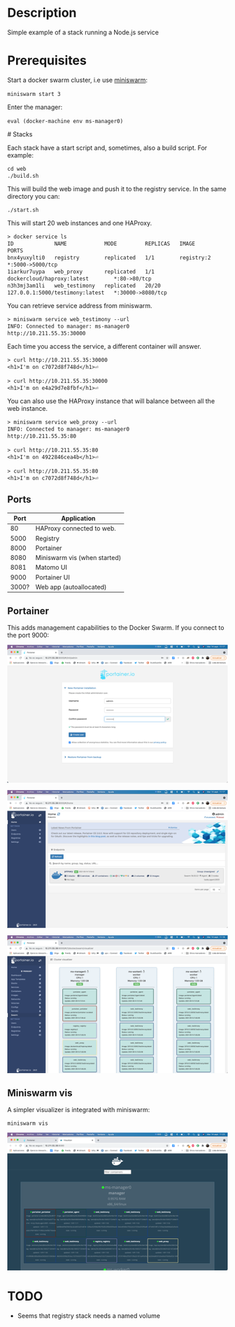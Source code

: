 
# Description

Simple example of a stack running a Node.js service

# Prerequisites

Start a docker swarm cluster, i.e use [miniswarm](https://github.com/aelsabbahy/miniswarm):

`miniswarm start 3`

Enter the manager:

`eval (docker-machine env ms-manager0)`

# Stacks

Each stack have a start script and, sometimes, also a build script. For example:

```
cd web
./build.sh
```

This will build the web image and push it to the registry service. In the same directory you can:

```
./start.sh
```

This will start 20 web instances and one HAProxy.

```
> docker service ls                                                                                          
ID             NAME            MODE         REPLICAS   IMAGE                             PORTS
bnx4yuxylti0   registry        replicated   1/1        registry:2                        *:5000->5000/tcp
1iarkur7uypa   web_proxy       replicated   1/1        dockercloud/haproxy:latest        *:80->80/tcp
n3h3mj3am1li   web_testimony   replicated   20/20      127.0.0.1:5000/testimony:latest   *:30000->8080/tcp
```
You can retrieve service address from miniswarm.

```
> miniswarm service web_testimony --url                                                                      
INFO: Connected to manager: ms-manager0
http://10.211.55.35:30000
```

Each time you access the service, a different container will answer.

```
> curl http://10.211.55.35:30000                                                                          
<h1>I'm on c7072d8f748d</h1>⏎

> curl http://10.211.55.35:30000                                                                                      
<h1>I'm on e4a29d7e8fbf</h1>⏎
```

You can also use the HAProxy instance that will balance between all the web instance.

```
> miniswarm service web_proxy --url                                                                                   
INFO: Connected to manager: ms-manager0
http://10.211.55.35:80

> curl http://10.211.55.35:80                                                                                
<h1>I'm on 4922846cea4b</h1>⏎

> curl http://10.211.55.35:80                                                                                     
<h1>I'm on c7072d8f748d</h1>⏎

```

## Ports

| Port  | Application                            |
|-------|----------------------------------------|
| 80    | HAProxy connected to web.              |
| 5000  | Registry                               |
| 8000  | Portainer                              |
| 8080  | Miniswarm vis (when started)           |
| 8081  | Matomo UI                              |
| 9000  | Portainer UI                           |
| 3000? | Web app (autoallocated)                |


## Portainer

This adds management capabilities to the Docker Swarm. If you connect to the port 9000:

![Portainer Installation](./images/portainer-1.png)

![Portainer Home](./images/portainer-2.png)

![Portainer Cluster Visualizer](./images/portainer-3.png)

## Miniswarm vis

A simpler visualizer is integrated with miniswarm:

```
miniswarm vis
```

![miniswarm vis](./images/vis.png)

# TODO

* Seems that registry stack needs a named volume
